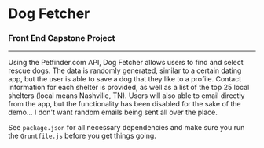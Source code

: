# Dog Fetcher
### Front End Capstone Project
***
Using the Petfinder.com API, Dog Fetcher allows users to find and select rescue dogs. The data is randomly generated, similar to a certain dating app, but the user is able to save a dog that they like to a profile. Contact information for each shelter is provided, as well as a list of the top 25 local shelters (local means Nashville, TN). Users will also able to email directly from the app, but the functionality has been disabled for the sake of the demo... I don't want random emails being sent all over the place.

See `package.json` for all necessary dependencies and make sure you run the `Gruntfile.js` before you get things going.
